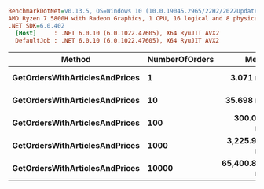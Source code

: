 ``` ini

BenchmarkDotNet=v0.13.5, OS=Windows 10 (10.0.19045.2965/22H2/2022Update)
AMD Ryzen 7 5800H with Radeon Graphics, 1 CPU, 16 logical and 8 physical cores
.NET SDK=6.0.402
  [Host]     : .NET 6.0.10 (6.0.1022.47605), X64 RyuJIT AVX2
  DefaultJob : .NET 6.0.10 (6.0.1022.47605), X64 RyuJIT AVX2


```
|                         Method | NumberOfOrders |          Mean |      Error |     StdDev |
|------------------------------- |--------------- |--------------:|-----------:|-----------:|
| **GetOrdersWithArticlesAndPrices** |              **1** |      **3.071 ms** |  **0.0323 ms** |  **0.0252 ms** |
| **GetOrdersWithArticlesAndPrices** |             **10** |     **35.698 ms** |  **0.6723 ms** |  **0.6289 ms** |
| **GetOrdersWithArticlesAndPrices** |            **100** |    **300.028 ms** |  **5.1655 ms** |  **4.5791 ms** |
| **GetOrdersWithArticlesAndPrices** |           **1000** |  **3,225.967 ms** | **21.2419 ms** | **19.8697 ms** |
| **GetOrdersWithArticlesAndPrices** |          **10000** | **65,400.840 ms** | **82.1079 ms** | **76.8038 ms** |
